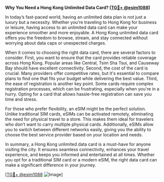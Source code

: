 **Why You Need a Hong Kong Unlimited Data Card? [[TG💪+ @esim1088](https://t.me/s/esim1088)]**

In today’s fast-paced world, having an unlimited data plan is not just a luxury but a necessity. Whether you’re traveling to Hong Kong for business or leisure, having access to an unlimited data card can make your experience smoother and more enjoyable. A Hong Kong unlimited data card offers you the freedom to browse, stream, and stay connected without worrying about data caps or unexpected charges.

When it comes to choosing the right data card, there are several factors to consider. First, you want to ensure that the card provides reliable coverage across Hong Kong. Popular areas like Central, Tsim Sha Tsui, and Causeway Bay should have excellent connectivity. Second, the cost of the card is crucial. Many providers offer competitive rates, but it's essential to compare plans to find one that fits your budget while delivering the best value. Third, the ease of registration is another key point. Some cards require complex registration processes, which can be frustrating, especially when you're in a hurry. Opting for a card that allows hassle-free registration can save you time and stress.

For those who prefer flexibility, an eSIM might be the perfect solution. Unlike traditional SIM cards, eSIMs can be activated remotely, eliminating the need for physical travel to a store. This makes them ideal for travelers who don’t want to carry multiple physical cards. Additionally, eSIMs allow you to switch between different networks easily, giving you the ability to choose the best service provider based on your location and needs.

In summary, a Hong Kong unlimited data card is a must-have for anyone visiting the city. It ensures seamless connectivity, enhances your travel experience, and keeps you informed and entertained at all times. Whether you opt for a traditional SIM card or a modern eSIM, the right data card can make a significant difference in your journey. 

[[TG💪+ @esim1088](https://t.me/s/esim1088) ![Image](https://i.postimg.cc/Y0z9fWf4/image.png)]